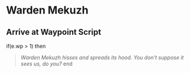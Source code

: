 # Warden Mekuzh


## Arrive at Waypoint Script

if(e.wp > 1) then


>*Warden Mekuzh hisses and spreads its hood. You don't suppose it sees us, do you?*
end